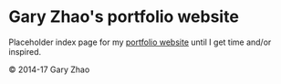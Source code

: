 # Gary Zhao's portfolio website

Placeholder index page for my [portfolio website](http://www.garyzhao.com) until I get time and/or inspired.

© 2014-17 Gary Zhao